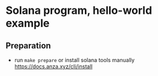 # Solana program, hello-world example

## Preparation

- run `make prepare` or install solana tools manually https://docs.anza.xyz/cli/install
